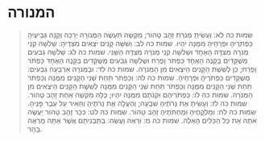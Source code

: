 # המנורה

> שמות כה לא: וְעָשִׂיתָ מְנֹרַת זָהָב טָהוֹר; מִקְשָׁה תֵּעָשֶׂה הַמְּנוֹרָה יְרֵכָהּ וְקָנָהּ גְּבִיעֶיהָ כַּפְתֹּרֶיהָ וּפְרָחֶיהָ מִמֶּנָּה יִהְיוּ.
> שמות כה לב: וְשִׁשָּׁה קָנִים יֹצְאִים מִצִּדֶּיהָ:  שְׁלֹשָׁה קְנֵי מְנֹרָה מִצִּדָּהּ הָאֶחָד וּשְׁלֹשָׁה קְנֵי מְנֹרָה מִצִּדָּהּ הַשֵּׁנִי.
> שמות כה לג: שְׁלֹשָׁה גְבִעִים מְשֻׁקָּדִים בַּקָּנֶה הָאֶחָד כַּפְתֹּר וָפֶרַח וּשְׁלֹשָׁה גְבִעִים מְשֻׁקָּדִים בַּקָּנֶה הָאֶחָד כַּפְתֹּר וָפָרַח; כֵּן לְשֵׁשֶׁת הַקָּנִים הַיֹּצְאִים מִן הַמְּנֹרָה.
> שמות כה לד: וּבַמְּנֹרָה אַרְבָּעָה גְבִעִים:  מְשֻׁקָּדִים כַּפְתֹּרֶיהָ וּפְרָחֶיהָ.
> שמות כה לה: וְכַפְתֹּר תַּחַת שְׁנֵי הַקָּנִים מִמֶּנָּה וְכַפְתֹּר תַּחַת שְׁנֵי הַקָּנִים מִמֶּנָּה וְכַפְתֹּר תַּחַת שְׁנֵי הַקָּנִים מִמֶּנָּה לְשֵׁשֶׁת הַקָּנִים הַיֹּצְאִים מִן הַמְּנֹרָה.
> שמות כה לו: כַּפְתֹּרֵיהֶם וּקְנֹתָם מִמֶּנָּה יִהְיוּ; כֻּלָּהּ מִקְשָׁה אַחַת זָהָב טָהוֹר.
> שמות כה לז: וְעָשִׂיתָ אֶת נֵרֹתֶיהָ שִׁבְעָה; וְהֶעֱלָה אֶת נֵרֹתֶיהָ וְהֵאִיר עַל עֵבֶר פָּנֶיהָ.
> שמות כה לח: וּמַלְקָחֶיהָ וּמַחְתֹּתֶיהָ זָהָב טָהוֹר.
> שמות כה לט: כִּכָּר זָהָב טָהוֹר יַעֲשֶׂה אֹתָהּ אֵת כָּל הַכֵּלִים הָאֵלֶּה.
> שמות כה מ: וּרְאֵה וַעֲשֵׂה:  בְּתַבְנִיתָם אֲשֶׁר אַתָּה מָרְאֶה בָּהָר. 
 

